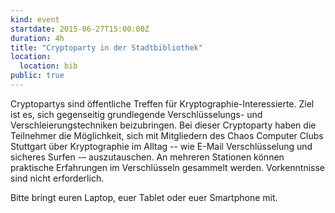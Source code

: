 ```yaml
---
kind: event
startdate: 2015-06-27T15:00:00Z
duration: 4h
title: "Cryptoparty in der Stadtbibliothek"
location:
  location: bib
public: true
---
```

Cryptopartys sind öffentliche Treffen für Kryptographie-Interessierte.
Ziel ist es, sich gegenseitig grundlegende Verschlüsselungs- und
Verschleierungstechniken beizubringen. Bei dieser Cryptoparty haben die
Teilnehmer die Möglichkeit, sich mit Mitgliedern des Chaos Computer
Clubs Stuttgart über Kryptographie im Alltag -- wie E-Mail
Verschlüsselung und sicheres Surfen -– auszutauschen. An mehreren
Stationen können praktische Erfahrungen im Verschlüsseln gesammelt
werden. Vorkenntnisse sind nicht erforderlich.

Bitte bringt euren Laptop, euer Tablet oder euer Smartphone mit.

